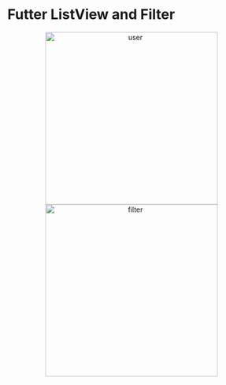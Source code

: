 <h1>Futter ListView and Filter
</h1>
<p align="center">
  <img src="https://github.com/ton4023/flutter_fetch_data/blob/main/screenshot/image1.png" width="350" title="user">
  <img src="https://github.com/ton4023/flutter_fetch_data/blob/main/screenshot/image2.png" width="350" alt="filter">
</p>
